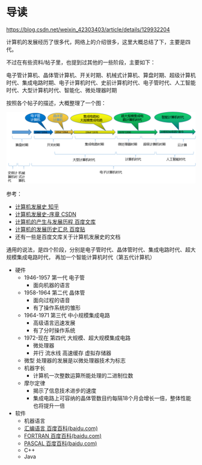 # 导读

https://blog.csdn.net/weixin_42303403/article/details/129932204

计算机的发展经历了很多代，网络上的介绍很多，这里大概总结了下，主要是四代。

不过在有些资料/帖子里，也提到过其他的一些阶段，主要如下：

电子管计算机、晶体管计算机、开关时期、机械式计算机、算盘时期、超级计算机时代、集成电路时期、电子计算机时代、史前计算机时代、电子管时代、人工智能时代、大型计算机时代、智能化、微处理器时期

按照各个帖子的描述，大概整理了一个图：

![](vx_images/315310323240805.png)

参考：

- [计算机发展史 知乎](https://zhuanlan.zhihu.com/p/562330220?utm_id=0)
- [计算机发展史-序章 CSDN](https://blog.csdn.net/weixin_39660616/article/details/125821956)
- [计算机的产生与发展历程 百度文库](https://wenku.baidu.com/view/49aea1b4fbc75fbfc77da26925c52cc58ad6905c.html?_wkts_=1715608762574&needWelcomeRecommand=1)
- [计算机的发展历史汇总  百度贴](https://baijiahao.baidu.com/s?id=1735046171786766661&wfr=spider&for=pc)
- 还有一些是百度文库关于计算机发展史的文档

通用的说法，是四个阶段，分别是电子管时代、晶体管时代、集成电路时代、超大规模集成电路时代，
再加一个智能计算机时代（第五代计算机）

- 硬件
    - 1946-1957 第一代 电子管
        - 面向机器的语言
    - 1958-1964 第二代 晶体管
        - 面向过程的语音
        - 有了操作系统的雏形
    - 1964-1971 第三代 中小规模集成电路
        - 高级语言迅速发展
        - 有了分时操作系统
    - 1972-现在 第四代 大规模、超大规模集成电路
        - 微处理器
        - 并行 流水线 高速缓存 虚拟存储器
    - 微型 处理器的发展是以微处理器技术为标志
    - 机器字长
        - 计算机一次整数运算所能处理的二进制位数
    - 摩尔定律
        - 揭示了信息技术进步的速度
        - 集成电路上可容纳的晶体管数目约每隔18个月会增长一倍，整体性能也将提升一倍
- 软件
    - 机器语言 
    - [汇编语言 百度百科(baidu.com)](https://baike.baidu.com/item/汇编语言/61826?fr=ge_ala)
    - [FORTRAN 百度百科(baidu.com)](https://baike.baidu.com/item/Fortran%20D编译语言/22655019?fr=ge_ala)
    - [PASCAL 百度百科(baidu,com)](https://baike.baidu.com/item/Pascal/241171?fr=ge_ala)
    - C++
    - Java
